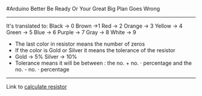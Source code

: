 #Arduino
Better
Be
Ready
Or
Your
Great
Big
Plan
Goes
Wrong

---
It's translated to:
Black -> 0
Brown ->1
Red -> 2
Orange -> 3
Yellow -> 4
Green -> 5
Blue -> 6
Purple -> 7
Gray -> 8
White -> 9

- The last color in resistor means the number of zeros
- If the color is Gold or Silver it means the tolerance of the resistor
- Gold -> 5%  Silver -> 10%
- Tolerance means it will be between : the no. + no. $\cdot$ percentage and  the no. - no. $\cdot$ percentage
---
Link to [calculate resistor]( https://www.google.com/url?sa=t&rct=j&q=&esrc=s&source=web&cd=&cad=rja&uact=8&ved=2ahUKEwjom4G4tOX8AhVcRKQEHZGIC4IQFnoECD4QAQ&url=https%3A%2F%2Fwww.digikey.com%2Fen%2Fresources%2Fconversion-calculators%2Fconversion-calculator-resistor-color-code&usg=AOvVaw2wX5YzBXoEWWM6xVRru3tf)
